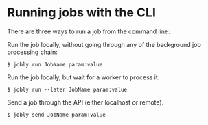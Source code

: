 # Running jobs with the CLI

There are three ways to run a job from the command line:

Run the job locally, without going through any of the background job processing chain:

```text
$ jobly run JobName param:value
```

Run the job locally, but wait for a worker to process it.

```text
$ jobly run --later JobName param:value
```

Send a job through the API \(either localhost or remote\).

```text
$ jobly send JobName param:value
```

